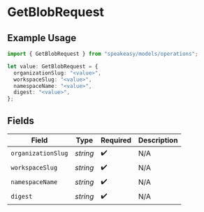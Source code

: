 # GetBlobRequest

## Example Usage

```typescript
import { GetBlobRequest } from "speakeasy/models/operations";

let value: GetBlobRequest = {
  organizationSlug: "<value>",
  workspaceSlug: "<value>",
  namespaceName: "<value>",
  digest: "<value>",
};
```

## Fields

| Field              | Type               | Required           | Description        |
| ------------------ | ------------------ | ------------------ | ------------------ |
| `organizationSlug` | *string*           | :heavy_check_mark: | N/A                |
| `workspaceSlug`    | *string*           | :heavy_check_mark: | N/A                |
| `namespaceName`    | *string*           | :heavy_check_mark: | N/A                |
| `digest`           | *string*           | :heavy_check_mark: | N/A                |